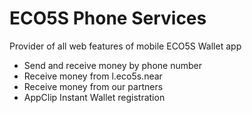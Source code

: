 # ECO5S Phone Services

Provider of all web features of mobile ECO5S Wallet app

* Send and receive money by phone number
* Receive money from l.eco5s.near 
* Receive money from our partners
* AppClip Instant Wallet registration
  
